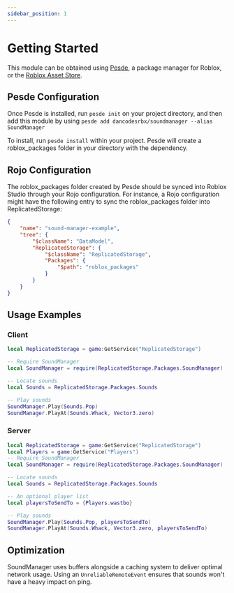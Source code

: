 ```yaml
---
sidebar_position: 1
---
```


# Getting Started

This module can be obtained using [Pesde](https://pesde.dev), a package manager for Roblox, or the [Roblox Asset Store](https://create.roblox.com/store/asset/109674616580058/SoundManager).

## Pesde Configuration
Once Pesde is installed, run `pesde init` on your project directory, and then add this module by using `pesde add dancodesrbx/soundmanager --alias SoundManager`

To install, run `pesde install` within your project. Pesde will create a roblox_packages folder in your directory with the dependency.

## Rojo Configuration
The roblox_packages folder created by Pesde should be synced into Roblox Studio through your Rojo configuration. For instance, a Rojo configuration might have the following entry to sync the roblox_packages folder into ReplicatedStorage:
```json
{
	"name": "sound-manager-example",
	"tree": {
		"$className": "DataModel",
		"ReplicatedStorage": {
			"$className": "ReplicatedStorage",
			"Packages": {
				"$path": "roblox_packages"
			}
		}
	}
}
```

## Usage Examples

### Client

```lua
local ReplicatedStorage = game:GetService("ReplicatedStorage")

-- Require SoundManager
local SoundManager = require(ReplicatedStorage.Packages.SoundManager)

-- Locate sounds
local Sounds = ReplicatedStorage.Packages.Sounds

-- Play sounds
SoundManager.Play(Sounds.Pop)
SoundManager.PlayAt(Sounds.Whack, Vector3.zero)
```

### Server

```lua
local ReplicatedStorage = game:GetService("ReplicatedStorage")
local Players = game:GetService("Players")
-- Require SoundManager
local SoundManager = require(ReplicatedStorage.Packages.SoundManager)

-- Locate sounds
local Sounds = ReplicatedStorage.Packages.Sounds

-- An optional player list
local playersToSendTo = {Players.wastbo}

-- Play sounds
SoundManager.Play(Sounds.Pop, playersToSendTo)
SoundManager.PlayAt(Sounds.Whack, Vector3.zero, playersToSendTo)
```

## Optimization

SoundManager uses buffers alongside a caching system to deliver optimal network usage.
Using an `UnreliableRemoteEvent` ensures that sounds won't have a heavy impact on ping.